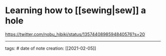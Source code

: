 # Learning how to [[sewing|sew]] a hole
https://twitter.com/nobu_hibiki/status/1357440898594840576?s=20
___
tags: #
date of note creation: [[2021-02-05]]

